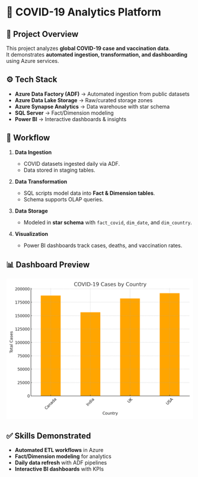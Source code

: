 # 🦠 COVID-19 Analytics Platform

## 📌 Project Overview
This project analyzes **global COVID-19 case and vaccination data**.  
It demonstrates **automated ingestion, transformation, and dashboarding** using Azure services.

## ⚙️ Tech Stack
- **Azure Data Factory (ADF)** → Automated ingestion from public datasets  
- **Azure Data Lake Storage** → Raw/curated storage zones  
- **Azure Synapse Analytics** → Data warehouse with star schema  
- **SQL Server** → Fact/Dimension modeling  
- **Power BI** → Interactive dashboards & insights  

## 🚀 Workflow
1. **Data Ingestion**  
   - COVID datasets ingested daily via ADF.  
   - Data stored in staging tables.  

2. **Data Transformation**  
   - SQL scripts model data into **Fact & Dimension tables**.  
   - Schema supports OLAP queries.  

3. **Data Storage**  
   - Modeled in **star schema** with `fact_covid`, `dim_date`, and `dim_country`.  

4. **Visualization**  
   - Power BI dashboards track cases, deaths, and vaccination rates.  

## 📊 Dashboard Preview
![COVID-19 Dashboard](dashboards/covid_dashboard.png)

## ✅ Skills Demonstrated
- **Automated ETL workflows** in Azure  
- **Fact/Dimension modeling** for analytics  
- **Daily data refresh** with ADF pipelines  
- **Interactive BI dashboards** with KPIs  

